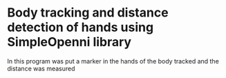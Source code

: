 # Body tracking and distance detection of hands using SimpleOpenni library

  In this program was put a marker in the hands of the body tracked and
  the distance was measured
